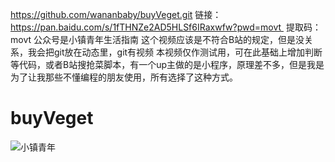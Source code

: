https://github.com/wananbaby/buyVeget.git
链接：https://pan.baidu.com/s/1fTHNZe2AD5HLSf6IRaxwfw?pwd=movt 
提取码：movt
公众号是小镇青年生活指南
这个视频应该是不符合B站的规定，但是没关系，我会把git放在动态里，git有视频
本视频仅作测试用，可在此基础上增加判断等代码，或者B站搜抢菜脚本，有一个up主做的是小程序，原理差不多，但是我是为了让我那些不懂编程的朋友使用，所有选择了这种方式。
# buyVeget
![小镇青年](https://user-images.githubusercontent.com/52469570/161941549-3b5bc634-8635-4cd4-b5e6-f015baf42f9d.jpg)
